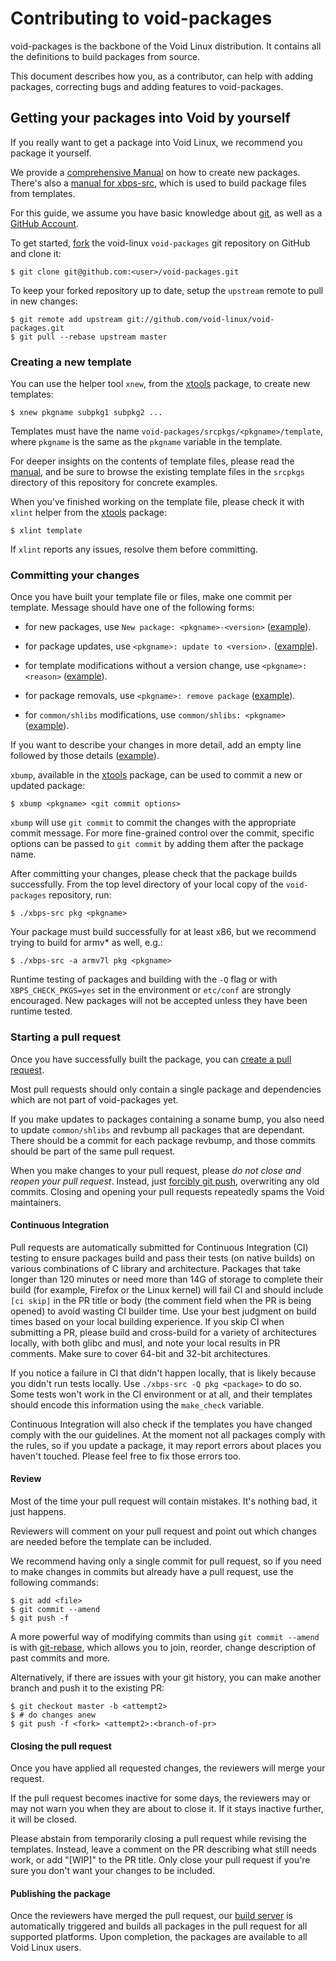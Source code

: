 # Contributing to void-packages

void-packages is the backbone of the Void Linux distribution. It contains all the definitions to build packages from source.

This document describes how you, as a contributor, can help with adding packages, correcting bugs and adding features to void-packages.

## Getting your packages into Void by yourself

If you really want to get a package into Void Linux, we recommend you package it yourself.

We provide a [comprehensive Manual](./Manual.md) on how to create new packages.
There's also a [manual for xbps-src](./README.md), which is used
to build package files from templates.

For this guide, we assume you have basic knowledge about [git](http://git-scm.org), as well as a [GitHub Account](http://github.com).

To get started, [fork](https://help.github.com/articles/fork-a-repo) the void-linux `void-packages` git repository on GitHub and clone it:

    $ git clone git@github.com:<user>/void-packages.git

To keep your forked repository up to date, setup the `upstream` remote to pull in new changes:

    $ git remote add upstream git://github.com/void-linux/void-packages.git
    $ git pull --rebase upstream master

### Creating a new template

You can use the helper tool `xnew`, from the [xtools](https://github.com/chneukirchen/xtools) package, to create new templates:

    $ xnew pkgname subpkg1 subpkg2 ...

Templates must have the name `void-packages/srcpkgs/<pkgname>/template`, where `pkgname` is the same as the `pkgname` variable in the template.

For deeper insights on the contents of template files, please read the [manual](./Manual.md), and be sure to browse the existing template files in the `srcpkgs` directory of this repository for concrete examples.

When you've finished working on the template file, please check it with `xlint` helper from the [xtools](https://github.com/chneukirchen/xtools) package:

    $ xlint template

If `xlint` reports any issues, resolve them before committing.

### Committing your changes

Once you have built your template file or files, make one commit per template. Message should have one of the following forms:

* for new packages, use ```New package: <pkgname>-<version>``` ([example](https://github.com/void-linux/void-packages/commit/176d9655429188aac10cd229827f99b72982ab10)).

* for package updates, use ```<pkgname>: update to <version>.``` ([example](https://github.com/void-linux/void-packages/commit/b6b82dcbd4aeea5fc37a32e4b6a8dd8bd980d5a3)).

* for template modifications without a version change, use ```<pkgname>: <reason>``` ([example](https://github.com/void-linux/void-packages/commit/8b68d6bf1eb997cd5e7c095acd040e2c5379c91d)).

* for package removals, use ```<pkgname>: remove package``` ([example](https://github.com/void-linux/void-packages/commit/83784632d94deee5d038c8e1c4c1dffa922fca21)).

* for `common/shlibs` modifications, use `common/shlibs: <pkgname>` ([example](https://github.com/void-linux/void-packages/commit/613651c91811cb4fd2e1a6be701c87072d759a9f)).

If you want to describe your changes in more detail, add an empty line followed by those details ([example](https://github.com/void-linux/void-packages/commit/f1c45a502086ba1952f23ace9084a870ce437bc6)).

`xbump`, available in the [xtools](https://github.com/chneukirchen/xtools) package, can be used to commit a new or updated package:

    $ xbump <pkgname> <git commit options>

`xbump` will use `git commit` to commit the changes with the appropriate commit message. For more fine-grained control over the commit, specific options can be passed to `git commit` by adding them after the package name.

After committing your changes, please check that the package builds successfully. From the top level directory of your local copy of the `void-packages` repository, run:

    $ ./xbps-src pkg <pkgname>

Your package must build successfully for at least x86, but we recommend trying to build for armv* as well, e.g.:

    $ ./xbps-src -a armv7l pkg <pkgname>

Runtime testing of packages and building with the `-Q` flag or with `XBPS_CHECK_PKGS=yes` set in the environment or `etc/conf` are strongly encouraged.
New packages will not be accepted unless they have been runtime tested.

### Starting a pull request

Once you have successfully built the package, you can [create a pull request](https://docs.github.com/en/github/collaborating-with-issues-and-pull-requests/creating-a-pull-request).

Most pull requests should only contain a single package and dependencies which are not part of void-packages yet.

If you make updates to packages containing a soname bump, you also need to update `common/shlibs` and revbump all packages that are dependant.
There should be a commit for each package revbump, and those commits should be part of the same pull request.

When you make changes to your pull request, please *do not close and reopen your pull request*. Instead, just [forcibly git push](#review), overwriting any old commits. Closing and opening your pull requests repeatedly spams the Void maintainers.

#### Continuous Integration

Pull requests are automatically submitted for Continuous Integration (CI) testing to ensure packages build and pass their tests (on native builds) on various combinations of C library and architecture.
Packages that take longer than 120 minutes or need more than 14G of storage to complete their build (for example, Firefox or the Linux kernel) will fail CI and should include `[ci skip]` in the PR title or body (the comment field when the PR is being opened) to avoid wasting CI builder time.
Use your best judgment on build times based on your local building experience. If you skip CI when submitting a PR, please build and cross-build for a variety of architectures locally, with both glibc and musl, and note your local results in PR comments.
Make sure to cover 64-bit and 32-bit architectures.

If you notice a failure in CI that didn't happen locally, that is likely because you didn't run tests locally.
Use `./xbps-src -Q pkg <package>` to do so.
Some tests won't work in the CI environment or at all, and their templates should encode this information using the `make_check` variable.

Continuous Integration will also check if the templates you have changed
comply with the our guidelines. At the moment not all packages comply with the rules, so if you update a package, it may report errors about places you haven't touched. Please feel free to fix those errors too.

#### Review

Most of the time your pull request will contain mistakes. It's nothing bad, it just happens.

Reviewers will comment on your pull request and point out which changes are needed before the template can be included.

We recommend having only a single commit for pull request, so if you need to make changes in commits but already have a pull request, use the following commands:

    $ git add <file>
    $ git commit --amend
    $ git push -f

A more powerful way of modifying commits than using `git commit --amend` is with [git-rebase](https://git-scm.com/docs/git-rebase#_interactive_mode), which allows you to join, reorder, change description of past commits and more.

Alternatively, if there are issues with your git history, you can make another branch and push it to the existing PR:

    $ git checkout master -b <attempt2>
    $ # do changes anew
    $ git push -f <fork> <attempt2>:<branch-of-pr>

#### Closing the pull request

Once you have applied all requested changes, the reviewers will merge your request.

If the pull request becomes inactive for some days, the reviewers may or may not warn you when they are about to close it.
If it stays inactive further, it will be closed.

Please abstain from temporarily closing a pull request while revising the templates. Instead, leave a comment on the PR describing what still needs work, or add "[WIP]" to the PR title. Only close your pull request if you're sure you don't want your changes to be included.

#### Publishing the package

Once the reviewers have merged the pull request, our [build server](http://build.voidlinux.org) is automatically triggered and builds
all packages in the pull request for all supported platforms. Upon completion, the packages are available to all Void Linux users.

